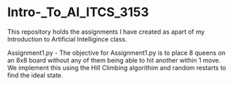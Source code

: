 # Intro-_To_AI_ITCS_3153

This repository holds the assignments I have created as apart of my Introduction to Artificial Intelligince class.

Assignment1.py - The objective for Assignment1.py is to place 8 queens on an 8x8 board without any of them being able to hit another within 1 move. We implement this using the Hill Climbing algorithim and random restarts to find the ideal state.